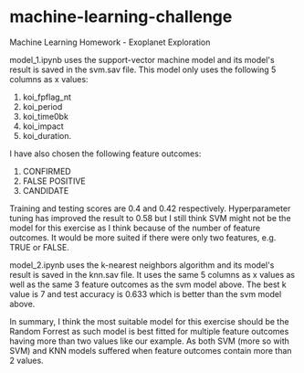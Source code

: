 # machine-learning-challenge
Machine Learning Homework - Exoplanet Exploration

model_1.ipynb uses the support-vector machine model and its model's result is saved in the svm.sav file. This model only uses the following 5 columns as x values:
1. koi_fpflag_nt
2. koi_period
3. koi_time0bk
4. koi_impact
5. koi_duration. 

I have also chosen the following feature outcomes:

1. CONFIRMED
2. FALSE POSITIVE
3. CANDIDATE


Training and testing scores are 0.4 and 0.42 respectively.
Hyperparameter tuning has improved the result to 0.58 but I still think SVM might not be the model for this exercise as I think because of the number of feature outcomes. It would be more suited if there were only two features, e.g. TRUE or FALSE.


 
model_2.ipynb uses the k-nearest neighbors algorithm and its model's result is saved in the knn.sav file. It uses the same 5 columns as x values as well as the same 3 feature outcomes as the svm model above. The best k value is 7 and test accuracy is 0.633 which is better than the svm model above.

In summary, I think the most suitable model for this exercise should be the Random Forrest as such model is best fitted for multiple feature outcomes having more than two values like our example. As both SVM (more so with SVM) and KNN models suffered when feature outcomes contain more than 2 values.   



